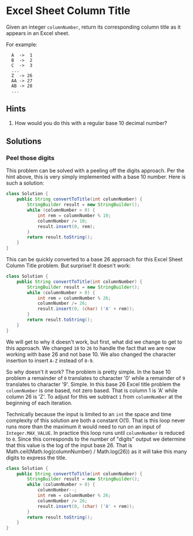# Excel Sheet Column Title

Given an integer `columnNumber`, return its corresponding column title as it
appears in an Excel sheet.

For example:

```
  A  ->  1
  B  ->  2
  C  ->  3
  ...
  Z  -> 26
  AA -> 27
  AB -> 28
  ...
```

## Hints

1. How would you do this with a regular base 10 decimal number?

## Solutions

### Peel those digits

This problem can be solved with a peeling off the digits approach. Per the
hint above, this is very simply implemented with a base 10 number. Here is
such a solution:

```java
class Solution {
    public String convertToTitle(int columnNumber) {
        StringBuilder result = new StringBuilder();
        while (columnNumber > 0) {
            int rem = columnNumber % 10;
            columnNumber /= 10;
            result.insert(0, rem);
        }
        return result.toString();
    }
}
```

This can be quickly converted to a base 26 approach for this Excel Sheet
Column Title problem. But surprise! It doesn't work:

```java
class Solution {
    public String convertToTitle(int columnNumber) {
        StringBuilder result = new StringBuilder();
        while (columnNumber > 0) {
            int rem = columnNumber % 26;
            columnNumber /= 26;
            result.insert(0, (char) ('A' + rem));
        }
        return result.toString();
    }
}
```

We will get to why it doesn't work, but first, what did we change to get to
this approach. We changed `10` to `26` to handle the fact that we are now
working with base 26 and not base 10. We also changed the character insertion
to insert `A-Z` instead of `0-9`.

So why doesn't it work? The problem is pretty simple. In the base 10 problem
a remainder of `0` translates to character '0' while a remainder of `9`
translates to character '9'. Simple. In this base 26 Excel title problem the
`columnNumber` is one based, not zero based. That is column 1 is 'A' while
column 26 is 'Z'. To adjust for this we subtract `1` from `columnNumber` at
the beginning of each iteration.

Technically because the input is limited to an `int` the space and time
complexity of this solution are both a constant O(1). That is this loop
never runs more than the maximum it would need to run on an input of
`Integer.MAX_VALUE`. In practice this loop runs until `columnNumber` is reduced
to `0`. Since this corresponds to the number of "digits" output we determine
that this value is the log of the input base 26. That is
Math.ceil(Math.log(columnNumber) / Math.log(26)) as it will take this many
digits to express the title.

```java
class Solution {
    public String convertToTitle(int columnNumber) {
        StringBuilder result = new StringBuilder();
        while (columnNumber > 0) {
            columnNumber--;
            int rem = columnNumber % 26;
            columnNumber /= 26;
            result.insert(0, (char) ('A' + rem));
        }
        return result.toString();
    }
}
```
